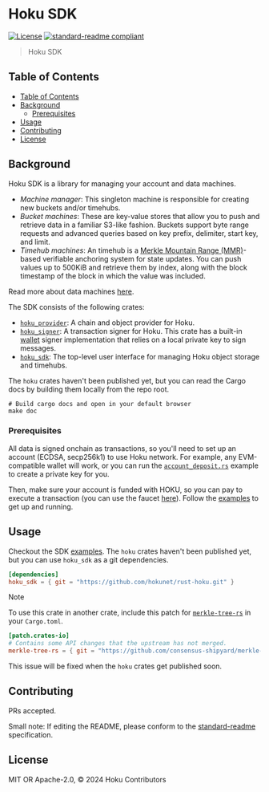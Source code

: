 # Hoku SDK

[![License](https://img.shields.io/github/license/hokunet/rust-hoku.svg)](../LICENSE)
[![standard-readme compliant](https://img.shields.io/badge/standard--readme-OK-green.svg)](https://github.com/RichardLitt/standard-readme)

> Hoku SDK

<!-- omit from toc -->

## Table of Contents

- [Table of Contents](#table-of-contents)
- [Background](#background)
  - [Prerequisites](#prerequisites)
- [Usage](#usage)
- [Contributing](#contributing)
- [License](#license)

## Background

Hoku SDK is a library for managing your account and data machines.

- _Machine manager_:
  This singleton machine is responsible for creating new buckets and/or timehubs.
- _Bucket machines_:
  These are key-value stores that allow you to push and retrieve data in a familiar S3-like fashion.
  Buckets support byte range requests and advanced queries based on key prefix, delimiter, start key, and
  limit.
- _Timehub machines_:
  An timehub is a [Merkle Mountain Range (MMR)](https://docs.grin.mw/wiki/chain-state/merkle-mountain-range/)-based
  verifiable anchoring system for state updates.
  You can push values up to 500KiB and retrieve them by index, along with the block timestamp of
  the block in which the value was included.

Read more about data machines [here](../README.md).

The SDK consists of the following crates:

- [`hoku_provider`](../provider): A chain and object provider for Hoku.
- [`hoku_signer`](../signer): A transaction signer for Hoku.
  This crate has a built-in [wallet](../signer/src/wallet.rs) signer implementation that relies on a local private key
  to sign messages.
- [`hoku_sdk`](.): The top-level user interface for managing Hoku object storage and timehubs.

The `hoku` crates haven't been published yet, but you can read the Cargo docs by building them locally from the repo
root.

```shell
# Build cargo docs and open in your default browser
make doc
```

### Prerequisites

All data is signed onchain as transactions, so you'll need to set up an account (ECDSA, secp256k1) to use Hoku network.
For example, any EVM-compatible wallet will work, or you can run
the [`account_deposit.rs`](./examples/account_deposit.rs) example to create a private key for you.

Then, make sure your account is funded with HOKU, so you can pay to execute a transaction (you can use the
faucet [here](https://faucet.calibnet.chainsafe-fil.io/funds.html)).
Follow the [examples](./examples) to get up and running.

## Usage

Checkout the SDK [examples](./examples).
The `hoku` crates haven't been published yet, but you can use `hoku_sdk` as a git dependencies.

```toml
[dependencies]
hoku_sdk = { git = "https://github.com/hokunet/rust-hoku.git" }
```

> [!NOTE]
> To use this crate in another crate, include this patch
> for [`merkle-tree-rs`](https://github.com/consensus-shipyard/merkle-tree-rs) in your `Cargo.toml`.
>
> ```toml
> [patch.crates-io]
> # Contains some API changes that the upstream has not merged.
> merkle-tree-rs = { git = "https://github.com/consensus-shipyard/merkle-tree-rs.git", branch = "dev" }
> ```

This issue will be fixed when the `hoku` crates get published soon.

## Contributing

PRs accepted.

Small note: If editing the README, please conform to
the [standard-readme](https://github.com/RichardLitt/standard-readme) specification.

## License

MIT OR Apache-2.0, © 2024 Hoku Contributors
